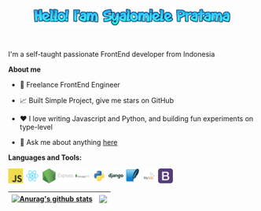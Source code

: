 <p align="center"><a href="https://syalomielepratama.github.io"><img width="80%" alt="Hello, I'm Syalomiele Pratama. I'am Frontend Developer!" src="./assets/Logo/logo.png" /></a></p>

<br />

I'm a self-taught passionate FrontEnd developer from Indonesia

**About me**

- 💼 Freelance FrontEnd Engineer 

- 📈 Built Simple Project, give me stars on GitHub

- ❤️ I love writing Javascript and Python, and building fun experiments on type-level

- 💬 Ask me about anything [here](https://syalomielepratama.github.io)

**Languages and Tools:** 

<code><img height="30" alt="javascript" src="https://raw.githubusercontent.com/github/explore/main/topics/javascript/javascript.png"></code>
<code><img height="30" alt="react" src="https://raw.githubusercontent.com/github/explore/main/topics/react/react.png"></code>
<code><img height="30" alt="nodejs" src="https://raw.githubusercontent.com/github/explore/main/topics/nodejs/nodejs.png"></code>
<code><img height="30" alt="express" src="https://raw.githubusercontent.com/github/explore/main/topics/express/express.png"></code>
<code><img height="30" alt="mongodb" src="https://raw.githubusercontent.com/github/explore/main/topics/mongodb/mongodb.png"></code>
<code><img height="30" alt="python" src="https://raw.githubusercontent.com/github/explore/main/topics/python/python.png"></code>
<code><img height="30" alt="django" src="https://raw.githubusercontent.com/github/explore/main/topics/django/django.png"></code>
<code><img height="30" alt="sqlite" src="https://raw.githubusercontent.com/github/explore/main/topics/sqlite/sqlite.png"></code>
<code><img height="30" alt="mysql" src="https://raw.githubusercontent.com/github/explore/main/topics/mysql/mysql.png"></code>
<code><img height="30" alt="bootstrap" src="https://raw.githubusercontent.com/github/explore/main/topics/bootstrap/bootstrap.png"></code>

| <a href="https://github.com/anuraghazra/github-readme-stats"><img align="center" src="https://github-readme-stats.vercel.app/api?username=syalomielepratama&show_icons=true&include_all_commits=true&theme=buefy&hide_border=true" alt="Anurag's github stats" /></a> | <a href="https://github.com/anuraghazra/github-readme-stats"><img align="center" src="https://github-readme-stats.vercel.app/api/top-langs/?username=syalomielepratama&layout=compact&theme=buefy&hide_border=true" /></a> |
| ------------- | ------------- |
